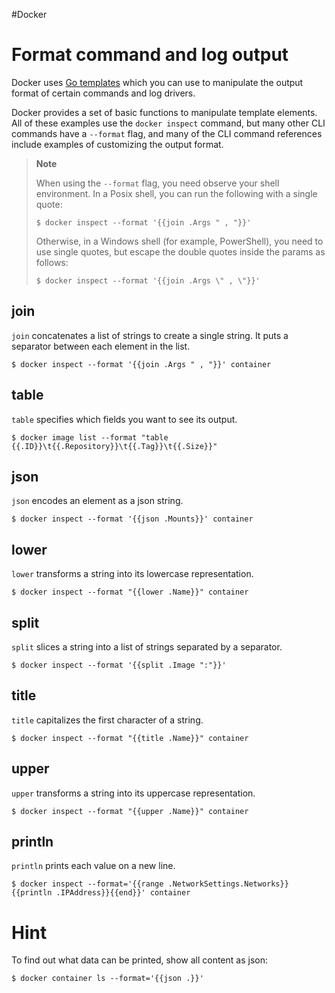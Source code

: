 #Docker 
# Format command and log output
Docker uses [Go templates](https://golang.org/pkg/text/template/) which you can use to manipulate the output format of certain commands and log drivers.

Docker provides a set of basic functions to manipulate template elements. All of these examples use the `docker inspect` command, but many other CLI commands have a `--format` flag, and many of the CLI command references include examples of customizing the output format.

> **Note**
> 
> When using the `--format` flag, you need observe your shell environment. In a Posix shell, you can run the following with a single quote:
> 
> ```
> $ docker inspect --format '{{join .Args " , "}}'
> ```
> 
> Otherwise, in a Windows shell (for example, PowerShell), you need to use single quotes, but escape the double quotes inside the params as follows:
> 
> ```
> $ docker inspect --format '{{join .Args \" , \"}}'
> ```

## join[](https://docs.docker.com/config/formatting/#join)

`join` concatenates a list of strings to create a single string. It puts a separator between each element in the list.

```
$ docker inspect --format '{{join .Args " , "}}' container
```

## table[](https://docs.docker.com/config/formatting/#table)

`table` specifies which fields you want to see its output.

```
$ docker image list --format "table {{.ID}}\t{{.Repository}}\t{{.Tag}}\t{{.Size}}"
```

## json[](https://docs.docker.com/config/formatting/#json)

`json` encodes an element as a json string.

```
$ docker inspect --format '{{json .Mounts}}' container
```

## lower[](https://docs.docker.com/config/formatting/#lower)

`lower` transforms a string into its lowercase representation.

```
$ docker inspect --format "{{lower .Name}}" container
```

## split[](https://docs.docker.com/config/formatting/#split)

`split` slices a string into a list of strings separated by a separator.

```
$ docker inspect --format '{{split .Image ":"}}'
```

## title[](https://docs.docker.com/config/formatting/#title)

`title` capitalizes the first character of a string.

```
$ docker inspect --format "{{title .Name}}" container
```

## upper[](https://docs.docker.com/config/formatting/#upper)

`upper` transforms a string into its uppercase representation.

```
$ docker inspect --format "{{upper .Name}}" container
```

## println[](https://docs.docker.com/config/formatting/#println)

`println` prints each value on a new line.

```
$ docker inspect --format='{{range .NetworkSettings.Networks}}{{println .IPAddress}}{{end}}' container
```

# Hint[](https://docs.docker.com/config/formatting/#hint)

To find out what data can be printed, show all content as json:

```
$ docker container ls --format='{{json .}}'
```